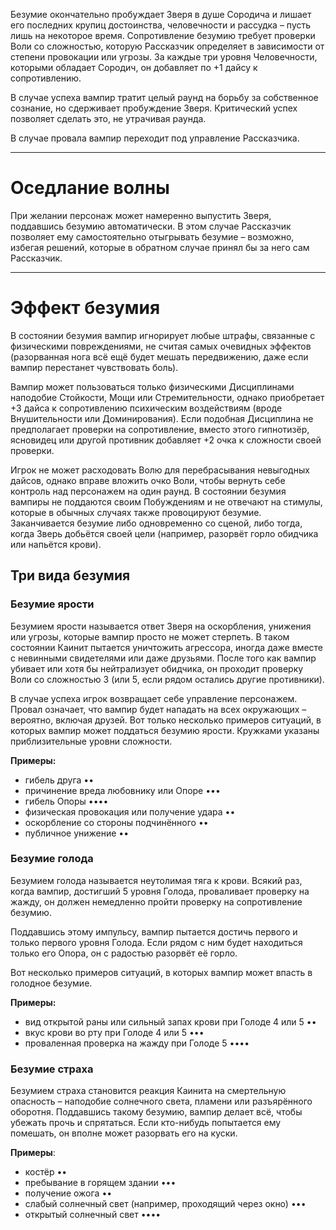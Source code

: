 Безумие окончательно пробуждает Зверя в душе Сородича и лишает его последних крупиц достоинства, человечности и рассудка – пусть лишь на некоторое время. Сопротивление безумию требует проверки Воли со сложностью, которую Рассказчик определяет в зависимости от степени провокации или угрозы. За каждые три уровня Человечности, которыми обладает Сородич, он добавляет по +1 дайсу к сопротивлению.

В случае успеха вампир тратит целый раунд на борьбу за собственное сознание, но сдерживает пробуждение Зверя. Критический успех позволяет сделать это, не утрачивая раунда.

В случае провала вампир переходит под управление Рассказчика.

---

# Оседлание волны

При желании персонаж может намеренно выпустить Зверя, поддавшись безумию автоматически. В этом случае Рассказчик позволяет ему самостоятельно отыгрывать безумие – возможно, избегая решений, которые в обратном случае принял бы за него сам Рассказчик.

---

# Эффект безумия

В состоянии безумия вампир игнорирует любые штрафы, связанные с физическими повреждениями, не считая самых очевидных эффектов (разорванная нога всё ещё будет мешать передвижению, даже если вампир перестанет чувствовать боль).

Вампир может пользоваться только физическими Дисциплинами наподобие Стойкости, Мощи или Стремительности, однако приобретает +3 дайса к сопротивлению психическим воздействиям (вроде Внушительности или Доминирования). Если подобная Дисциплина не предполагает проверки на сопротивление, вместо этого гипнотизёр, ясновидец или другой противник добавляет +2 очка к сложности своей проверки.

Игрок не может расходовать Волю для перебрасывания невыгодных дайсов, однако вправе вложить очко Воли, чтобы вернуть себе контроль над персонажем на один раунд. В состоянии безумия вампиры не поддаются своим Побуждениям и не отвечают на стимулы, которые в обычных случаях также провоцируют безумие. Заканчивается безумие либо одновременно со сценой, либо тогда, когда Зверь добьётся своей цели (например, разорвёт горло обидчика или напьётся крови).

## Три вида безумия

### Безумие ярости

Безумием ярости называется ответ Зверя на оскорбления, унижения или угрозы, которые вампир просто не может стерпеть. В таком состоянии Каинит пытается уничтожить агрессора, иногда даже вместе с невинными свидетелями или даже друзьями. После того как вампир убивает или хотя бы нейтрализует обидчика, он проходит проверку Воли со сложностью 3 (или 5, если рядом остались другие противники).

В случае успеха игрок возвращает себе управление персонажем. Провал означает, что вампир будет нападать на всех окружающих – вероятно, включая друзей. Вот только несколько примеров ситуаций, в которых вампир может поддаться безумию ярости. Кружками указаны приблизительные уровни сложности.

**Примеры:**
- гибель друга ••
- причинение вреда любовнику или Опоре •••
- гибель Опоры ••••
- физическая провокация или получение удара ••
- оскорбление со стороны подчинённого ••
- публичное унижение ••

### Безумие голода

Безумием голода называется неутолимая тяга к крови. Всякий раз, когда вампир, достигший 5 уровня Голода, проваливает проверку на жажду, он должен немедленно пройти проверку на сопротивление безумию.

Поддавшись этому импульсу, вампир пытается достичь первого и только первого уровня Голода. Если рядом с ним будет находиться только его Опора, он с радостью разорвёт её горло.

Вот несколько примеров ситуаций, в которых вампир может впасть в голодное безумие.

**Примеры:**
- вид открытой раны или сильный запах крови при Голоде 4 или 5 ••
- вкус крови во рту при Голоде 4 или 5 •••
- проваленная проверка на жажду при Голоде 5 ••••

### Безумие страха

Безумием страха становится реакция Каинита на смертельную опасность – наподобие солнечного света, пламени или разъярённого оборотня. Поддавшись такому безумию, вампир делает всё, чтобы убежать прочь и спрятаться. Если кто-нибудь попытается ему помешать, он вполне может разорвать его на куски.

**Примеры**:
- костёр ••
- пребывание в горящем здании •••
- получение ожога ••
- слабый солнечный свет (например, проходящий через окно) •••
- открытый солнечный свет ••••